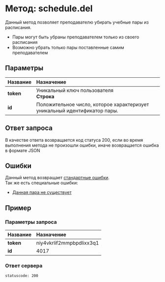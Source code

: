 # Метод: schedule.del<a name="schedule.del"></a>

Данный метод позволяет преподавателю убирать учебные пары из расписания.
- Пары могут быть убраны преподавателем только из своего расписания
- Возможно убрать только пары поставленные самим преподавателем

## Параметры
| Название     | Назначение     |
| :------------- | :------------- |
| **token** | Уникальный ключ пользователя <br> **Строка**
| **id**       | Положительное число, которое характеризует уникальный идентификатор пары.

## Ответ запроса
В качестве ответа возвращается код статуса 200, если во время выполнения метода не произошли ошибки, иначе возвращается ошибка в формате JSON


## Ошибки
Данный метод возвращает [стандартные ошибки](#errors).<br>
Так же есть специальные ошибки:
- [Данная пара не существует](#PairDoesntExists)

## Пример

### Параметры запроса
| Название     | Назначение     |
| :------------- | :------------- |
| **token** | niy4vkrlif2mmpbpdlixx3q1
| **id**       | 4017

### Ответ сервера

```
statuscode: 200
```
